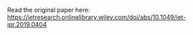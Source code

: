 Read the original paper here: https://ietresearch.onlinelibrary.wiley.com/doi/abs/10.1049/iet-ipr.2019.0404 
